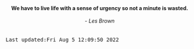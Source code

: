 
<div align="center"><b><span>We have to live life with a sense of urgency so not a minute is wasted.</span></b><br><br><i> - Les Brown</i></div>
<br><br><kbd>Last updated:Fri Aug  5 12:09:50 2022</kbd>